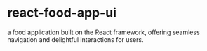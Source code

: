 # react-food-app-ui
a food application built on the React framework, offering seamless navigation and delightful interactions for users.
